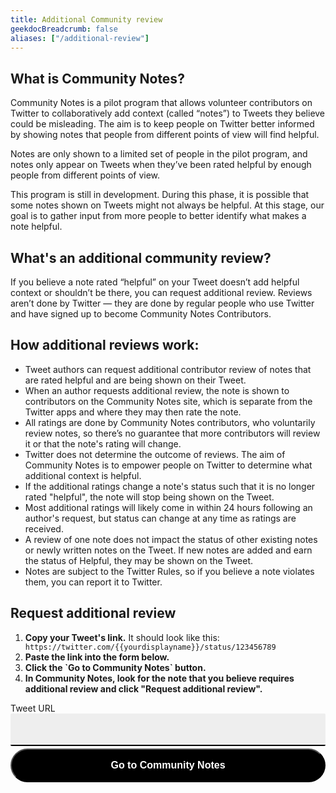 ```yaml
---
title: Additional Community review
geekdocBreadcrumb: false
aliases: ["/additional-review"]
---
```


## What is Community Notes?

Community Notes is a pilot program that allows volunteer contributors on Twitter to collaboratively add context (called “notes”) to Tweets they believe could be misleading. The aim is to keep people on Twitter better informed by showing notes that people from different points of view will find helpful.

Notes are only shown to a limited set of people in the pilot program, and notes only appear on Tweets when they’ve been rated helpful by enough people from different points of view.

This program is still in development. During this phase, it is possible that some notes shown on Tweets might not always be helpful. At this stage, our goal is to gather input from more people to better identify what makes a note helpful.

## What's an additional community review?

If you believe a note rated “helpful” on your Tweet doesn’t add helpful context or shouldn’t be there, you can request additional review. Reviews aren’t done by Twitter — they are done by regular people who use Twitter and have signed up to become Community Notes Contributors.

## How additional reviews work:

- Tweet authors can request additional contributor review of notes that are rated helpful and are being shown on their Tweet.
- When an author requests additional review, the note is shown to contributors on the Community Notes site, which is separate from the Twitter apps and where they may then rate the note.
- All ratings are done by Community Notes contributors, who voluntarily review notes, so there’s no guarantee that more contributors will review it or that the note's rating will change.
- Twitter does not determine the outcome of reviews. The aim of Community Notes is to empower people on Twitter to determine what additional context is helpful.
- If the additional ratings change a note's status such that it is no longer rated "helpful", the note will stop being shown on the Tweet.
- Most additional ratings will likely come in within 24 hours following an author's request, but status can change at any time as ratings are received.
- A review of one note does not impact the status of other existing notes or newly written notes on the Tweet. If new notes are added and earn the status of Helpful, they may be shown on the Tweet.
- Notes are subject to the Twitter Rules, so if you believe a note violates them, you can report it to Twitter.

## Request additional review

1. <div><strong> Copy your Tweet's link.</strong><label> It should look like this: <code>https://twitter.com/{{yourdisplayname}}/status/123456789</code> </label></div>

2. <div><strong> Paste the link into the form below.</strong></div>

3. <div><strong> Click the `Go to Community Notes` button.</strong></div>

4. <div><strong> In Community Notes, look for the note that you believe requires additional review and click "Request additional review".</strong></div>

<form style="display: flex; flex-direction: column;">
<label for="Tweet URL">Tweet URL</label>
<input name="Tweet URL" type="text" style="font-size: 1rem; margin-bottom: 4px; padding: 1rem; border: none; border-bottom: 2px solid black; background: #eee; border-radius: 2px;" id="input" ></input>
<button onClick="openNotes()" style="padding: 1rem; border-radius: 100px; background-color: black; color: white; font-weight: bold; font-size: 1rem;">Go to Community Notes</button>
</form>

<script>
    var openNotes = () => {
        var input = document.getElementById("input");
        var text = input.value;
        if (text.includes("/status/")) {
            // get the tweet id
            var tweetId = text.split("/status/")[1].split("?")[0];
            if (tweetId.match(/^[0-9]+$/)) {
            window.open("https://twitter.com/i/birdwatch/t/" + tweetId, "_blank");
        } else {
            alert("Invalid Tweet URL");
        }
    } else {
        alert("Invalid Tweet URL");
    }
    }
</script>
